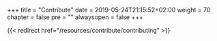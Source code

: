 +++
title = "Contribute"
date = 2019-05-24T21:15:52+02:00
weight = 70
chapter = false
pre = ""
alwaysopen = false
+++

{{< redirect href="/resources/contribute/contributing" >}}
